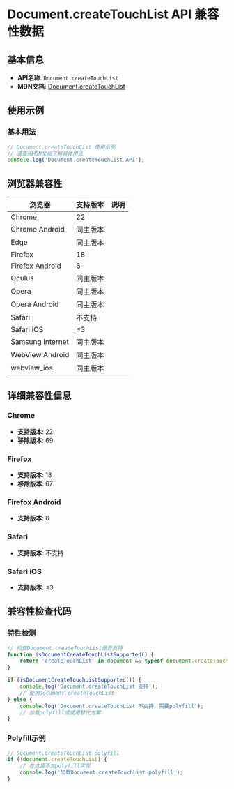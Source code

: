 # Document.createTouchList API 兼容性数据

## 基本信息

- **API名称**: `Document.createTouchList`
- **MDN文档**: [Document.createTouchList](https://developer.mozilla.org/docs/Web/API/Document/createTouchList)

## 使用示例

### 基本用法

```javascript
// Document.createTouchList 使用示例
// 请查阅MDN文档了解具体用法
console.log('Document.createTouchList API');
```

## 浏览器兼容性

| 浏览器 | 支持版本 | 说明 |
|--------|----------|------|
| Chrome | 22 |  |
| Chrome Android | 同主版本 |  |
| Edge | 同主版本 |  |
| Firefox | 18 |  |
| Firefox Android | 6 |  |
| Oculus | 同主版本 |  |
| Opera | 同主版本 |  |
| Opera Android | 同主版本 |  |
| Safari | 不支持 |  |
| Safari iOS | ≤3 |  |
| Samsung Internet | 同主版本 |  |
| WebView Android | 同主版本 |  |
| webview_ios | 同主版本 |  |

## 详细兼容性信息

### Chrome

- **支持版本**: 22
- **移除版本**: 69

### Firefox

- **支持版本**: 18
- **移除版本**: 67

### Firefox Android

- **支持版本**: 6

### Safari

- **支持版本**: 不支持

### Safari iOS

- **支持版本**: ≤3

## 兼容性检查代码

### 特性检测

```javascript
// 检查Document.createTouchList是否支持
function isDocumentCreateTouchListSupported() {
    return 'createTouchList' in document && typeof document.createTouchList === 'function';
}

if (isDocumentCreateTouchListSupported()) {
    console.log('Document.createTouchList 支持');
    // 使用Document.createTouchList
} else {
    console.log('Document.createTouchList 不支持，需要polyfill');
    // 加载polyfill或使用替代方案
}
```

### Polyfill示例

```javascript
// Document.createTouchList polyfill
if (!document.createTouchList) {
    // 在这里添加polyfill实现
    console.log('加载Document.createTouchList polyfill');
}
```

